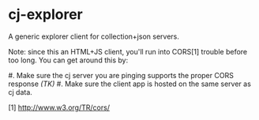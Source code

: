 cj-explorer
===========

A generic explorer client for collection+json servers.

Note: since this an HTML+JS client, you'll run into CORS[1] trouble before too long. You can get around this by:

 #. Make sure the cj server you are pinging supports the proper CORS response
_(TK)_
 #. Make sure the client app is hosted on the same server as cj data.


[1] http://www.w3.org/TR/cors/


